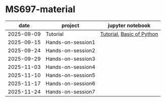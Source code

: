# MS697-material

| date       | project              | jupyter notebook       |
|------------|----------------------|--------------------|
| 2025-09-09 | Tutorial             | [Tutorial](Tutorial/2025_2_Tutorial.ipynb), [Basic of Python](Tutorial/Basic_of_python1.ipynb) |
| 2025-09-15 | Hands-on-session1    |                    |
| 2025-09-24 | Hands-on-session2    |                    |
| 2025-09-29 | Hands-on-session3    |                  |
| 2025-11-03 | Hands-on-session4    |                  |
| 2025-11-10 | Hands-on-session5    |                  |
| 2025-11-17 | Hands-on-session6    |                  |
| 2025-11-24 | Hands-on-session7    |                  |
